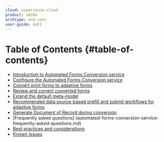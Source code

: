 ```yaml
---
cloud: experience-cloud
product: adobe
archtype: end-user
user-guide: null
---
```


# Table of Contents {#table-of-contents}
+ [Introduction to Automated Forms Conversion service](introduction-to-automated-form-conversion-service.md)
+ [Configure the Automated Forms Conversion service](configure-the-automated-forms-conversion-service.md)
+ [Convert print forms to adaptive forms ](convert-existing-forms-to-adaptive-forms.md)
+ [Review and correct converted forms](review-correct-ui-edited.md)
+ [Extend the default meta-model](extending-the-default-meta-model.md)
+ [Recommended data source-based prefill and submit workflows for adaptive forms](prefill-submit-forms-automated-forms-conversion-service.md)
+ [Generate Document of Record during conversion](Generate-Document-of-Record-during-conversion.md)
+ [Frequently asked questions]
(automated-forms-conversion-service-frequently-asked-questions.md)
+ [Best practices and considerations](styles-and-pattern--considerations-and-best-practices-.md)
+ [Known Issues](known-issues.md)